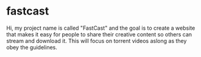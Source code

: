 fastcast
========

Hi, my project name is called "FastCast" and the goal is to create a website that makes it easy for people to share their creative content so others can stream and download it. This will focus on torrent videos aslong as they obey the guidelines.
